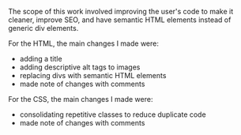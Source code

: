 The scope of this work involved improving the user's code to make it cleaner, improve SEO, and have semantic HTML elements instead of generic div elements.  

For the HTML, the main changes I made were:
* adding a title
* adding descriptive alt tags to images
* replacing divs with semantic HTML elements
* made note of changes with comments

For the CSS, the main changes I made were:
* consolidating repetitive classes to reduce duplicate code
* made note of changes with comments 

